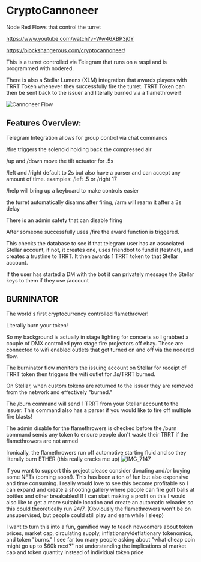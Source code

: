 # CryptoCannoneer
Node Red Flows that control the turret

https://www.youtube.com/watch?v=Ww46XBP3j0Y

https://blockshangerous.com/cryptocannoneer/

This is a turret controlled via Telegram that runs on a raspi and is programmed with nodered.

There is also a Stellar Lumens (XLM) integration that awards players with TRRT Token whenever they successfully fire the turret.
TRRT Token can then be sent back to the issuer and literally burned via a flamethrower!

![Cannoneer Flow](https://user-images.githubusercontent.com/79179630/115274504-990b0500-a0f5-11eb-9e1f-23bb06f0cf15.PNG)

## Features Overview:

Telegram Integration allows for group control via chat commands

/fire triggers the solenoid holding back the compressed air

/up and /down move the tilt actuator for .5s

/left and /right default to 2s but also have a parser and can accept any amount of time. examples: /left .5 or /right 17

/help will bring up a keyboard to make controls easier


the turret automatically disarms after firing, /arm will rearm it after a 3s delay

There is an admin safety that can disable firing

After someone successfully uses /fire the award function is triggered.

This checks the database to see if that telegram user has an associated Stellar account, if not, it creates one, uses friendbot to fund it (testnet), and creates a trustline to TRRT.
It then awards 1 TRRT token to that Stellar account.

If the user has started a DM with the bot it can privately message the Stellar keys to them if they use /account


## BURNINATOR

The world's first cryptocurrency controlled flamethrower!

Literally burn your token!

So my background is actually in stage lighting for concerts so I grabbed a couple of DMX controlled pyro stage fire projectors off ebay.
These are connected to wifi enabled outlets that get turned on and off via the nodered flow.

The burninator flow monitors the issuing account on Stellar for receipt of TRRT token then triggers the wifi outlet for .1s/TRRT burned.

On Stellar, when custom tokens are returned to the issuer they are removed from the network and effectively "burned."

The /burn command will send 1 TRRT from your Stellar account to the issuer. This command also has a parser if you would like to fire off multiple fire blasts!

The admin disable for the flamethrowers is checked before the /burn command sends any token to ensure people don't waste their TRRT if the flamethrowers are not armed

Ironically, the flamethrowers run off automotive starting fluid and so they literally burn ETHER (this really cracks me up)
![IMG_7147](https://user-images.githubusercontent.com/79179630/115277046-a37ace00-a0f8-11eb-8c06-ab66c9ddfc26.jpg)


If you want to support this project please consider donating and/or buying some NFTs (coming soon!). This has been a ton of fun but also expensive and time consuming. I really would love to see this become profitable so I can expand and create a shooting gallery where people can fire golf balls at bottles and other breakables! If I can start making a profit on this I would also like to get a more suitable location and create an automatic reloader so this could theoretically run 24/7. (Obviously the flamethrowers won't be on unsupervised, but people could still play and earn while I sleep)

I want to turn this into a fun, gamified way to teach newcomers about token prices, market cap, circulating supply, inflationary/deflationary tokenomics, and token "burns." I see far too many people asking about "what cheap coin might go up to $60k next?" not understanding the implications of market cap and token quantity instead of individual token price
